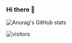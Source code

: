 ### Hi there 👋

<!--
**andyj1/andyj1** is a ✨ _special_ ✨ repository because its `README.md` (this file) appears on your GitHub profile.

Here are some ideas to get you started:

- 🔭 I’m currently working on ...
- 🌱 I’m currently learning ...
- 👯 I’m looking to collaborate on ...
- 🤔 I’m looking for help with ...
- 💬 Ask me about ...
- 📫 How to reach me: ...
- 😄 Pronouns: ...
- ⚡ Fun fact: ...
-->

![Anurag's GitHub stats](https://github-readme-stats.vercel.app/api?username=andyj1&show_icons=true&count_private=true)
<!--
<br />
![Top Languages](https://github-readme-stats.vercel.app/api/top-langs/?username=andyj1&layout=compact)
<br />
-->
![visitors](https://visitor-badge.glitch.me/badge?page_id=andyj1.count_visitors)
